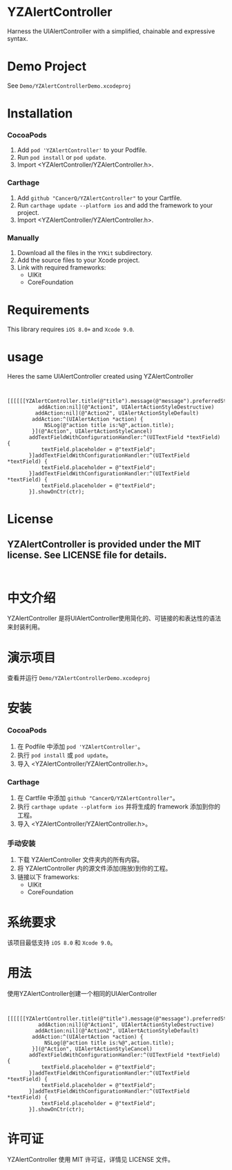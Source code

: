 
YZAlertController
==============

Harness the UIAlertController  with a simplified, chainable and expressive syntax.

Demo Project
==============
See `Demo/YZAlertControllerDemo.xcodeproj`

Installation
==============

### CocoaPods

1. Add `pod 'YZAlertController'` to your Podfile.
2. Run `pod install` or `pod update`.
3. Import \<YZAlertController/YZAlertController.h\>.

### Carthage

1. Add `github "CancerQ/YZAlertController"` to your Cartfile.
2. Run `carthage update --platform ios` and add the framework to your project.
3. Import \<YZAlertController/YZAlertController.h\>.

### Manually

1. Download all the files in the `YYKit` subdirectory.
2. Add the source files to your Xcode project.
3. Link with required frameworks:
    * UIKit
    * CoreFoundation

Requirements
==============
This library requires `iOS 8.0+` and `Xcode 9.0`.

usage
==============
Heres the same UIAlertController created using YZAlertController

```obj-c

    [[[[[[YZAlertController.title(@"title").message(@"message").preferredStyle(UIAlertControllerStyleAlert)
          addAction:nil](@"Action1", UIAlertActionStyleDestructive)
         addAction:nil](@"Action2", UIAlertActionStyleDefault)
        addAction:^(UIAlertAction *action) {
            NSLog(@"action title is:%@",action.title);
        }](@"Action", UIAlertActionStyleCancel)
       addTextFieldWithConfigurationHandler:^(UITextField *textField) {
           textField.placeholder = @"textField";
       }]addTextFieldWithConfigurationHandler:^(UITextField *textField) {
           textField.placeholder = @"textField";
       }]addTextFieldWithConfigurationHandler:^(UITextField *textField) {
           textField.placeholder = @"textField";
       }].showOnCtr(ctr);
```

License
==============
YZAlertController is provided under the MIT license. See LICENSE file for details.
<br/><br/>
---
中文介绍
==============
YZAlertController 是将UIAlertController使用简化的、可链接的和表达性的语法来封装利用。

演示项目
==============
查看并运行 `Demo/YZAlertControllerDemo.xcodeproj`

安装
==============

### CocoaPods

1. 在 Podfile 中添加  `pod 'YZAlertController'`。
2. 执行 `pod install` 或 `pod update`。
3. 导入 \<YZAlertController/YZAlertController.h\>。


### Carthage

1. 在 Cartfile 中添加 `github "CancerQ/YZAlertController"`。
2. 执行 `carthage update --platform ios` 并将生成的 framework 添加到你的工程。
3. 导入 \<YZAlertController/YZAlertController.h\>。

### 手动安装

1. 下载 YZAlertController 文件夹内的所有内容。
2. 将 YZAlertController 内的源文件添加(拖放)到你的工程。
3. 链接以下 frameworks:
    * UIKit
    * CoreFoundation

系统要求
==============
该项目最低支持 `iOS 8.0` 和 `Xcode 9.0`。

用法
==============
使用YZAlertController创建一个相同的UIAlerController

```obj-c

    [[[[[[YZAlertController.title(@"title").message(@"message").preferredStyle(UIAlertControllerStyleAlert)
          addAction:nil](@"Action1", UIAlertActionStyleDestructive)
         addAction:nil](@"Action2", UIAlertActionStyleDefault)
        addAction:^(UIAlertAction *action) {
            NSLog(@"action title is:%@",action.title);
        }](@"Action", UIAlertActionStyleCancel)
       addTextFieldWithConfigurationHandler:^(UITextField *textField) {
           textField.placeholder = @"textField";
       }]addTextFieldWithConfigurationHandler:^(UITextField *textField) {
           textField.placeholder = @"textField";
       }]addTextFieldWithConfigurationHandler:^(UITextField *textField) {
           textField.placeholder = @"textField";
       }].showOnCtr(ctr);
```

许可证
==============
YZAlertController 使用 MIT 许可证，详情见 LICENSE 文件。


